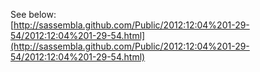 See below:  
[http://sassembla.github.com/Public/2012:12:04%201-29-54/2012:12:04%201-29-54.html](http://sassembla.github.com/Public/2012:12:04%201-29-54/2012:12:04%201-29-54.html)